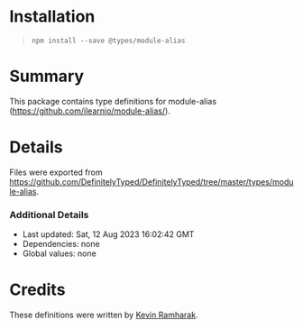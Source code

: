 # Installation
> `npm install --save @types/module-alias`

# Summary
This package contains type definitions for module-alias (https://github.com/ilearnio/module-alias/).

# Details
Files were exported from https://github.com/DefinitelyTyped/DefinitelyTyped/tree/master/types/module-alias.

### Additional Details
 * Last updated: Sat, 12 Aug 2023 16:02:42 GMT
 * Dependencies: none
 * Global values: none

# Credits
These definitions were written by [Kevin Ramharak](https://github.com/KevinRamharak).
